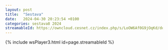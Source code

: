 ```yaml
---
layout: post
title:  "Sestava"
date:   2024-04-30 20:23:54 +0100
categories: sestava8 2024
streamableId: https://owncloud.cesnet.cz/index.php/s/LoOW6Af0G9jOqKd/download
---
```

{% include wsPlayer3.html id=page.streamableId %}

